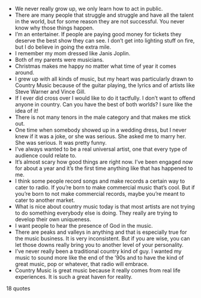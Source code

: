  - We never really grow up, we only learn how to act in public.
 - There are many people that struggle and struggle and have all the talent in the world, but for some reason they are not successful. You never know why those things happen.
 - I’m an entertainer. If people are paying good money for tickets they deserve the best show they can see. I don’t get into lighting stuff on fire, but I do believe in going the extra mile.
 - I remember my mom dressed like Janis Joplin.
 - Both of my parents were musicians.
 - Christmas makes me happy no matter what time of year it comes around.
 - I grew up with all kinds of music, but my heart was particularly drawn to Country Music because of the guitar playing, the lyrics and of artists like Steve Warner and Vince Gill.
 - If I ever did cross over I would like to do it tactfully. I don’t want to offend anyone in country. Can you have the best of both worlds? I sure like the idea of it!
 - There is not many tenors in the male category and that makes me stick out.
 - One time when somebody showed up in a wedding dress, but I never knew if it was a joke, or she was serious. She asked me to marry her. She was serious. It was pretty funny.
 - I’ve always wanted to be a real universal artist, one that every type of audience could relate to.
 - It’s almost scary how good things are right now. I’ve been engaged now for about a year and it’s the first time anything like that has happened to me.
 - I think some people record songs and make records a certain way to cater to radio. If you’re born to make commercial music that’s cool. But if you’re born to not make commercial records, maybe you’re meant to cater to another market.
 - What is nice about country music today is that most artists are not trying to do something everybody else is doing. They really are trying to develop their own uniqueness.
 - I want people to hear the presence of God in the music.
 - There are peaks and valleys in anything and that is especially true for the music business. It is very inconsistent. But if you are wise, you can let those downs really bring you to another level of your personality.
 - I’ve never really been a traditional country kind of guy. I wanted my music to sound more like the end of the ’90s and to have the kind of great music, pop or whatever, that radio will embrace.
 - Country Music is great music because it really comes from real life experiences. It is such a great haven for reality.

18 quotes
